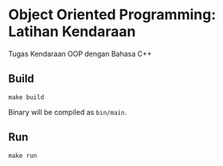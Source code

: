 # Object Oriented Programming: Latihan Kendaraan
Tugas Kendaraan OOP dengan Bahasa C++

## Build

```
make build
```

Binary will be compiled as `bin/main`.

## Run

```
make run
```

